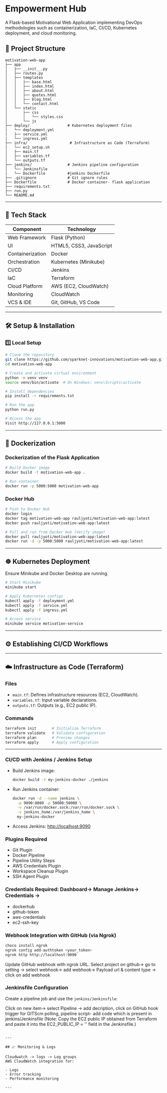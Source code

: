 # Empowerment Hub

A Flask-based Motivational Web Application implementing DevOps methodologies such as containerization, IaC, CI/CD, Kubernetes deployment, and cloud monitoring.

## 📁 Project Structure

```
motivation-web-app
├── app
│   ├── __init__.py
│   ├── routes.py
│   ├── templates
│   │   ├── base.html
│   │   ├── index.html
│   │   ├── about.html
│   │   ├── quotes.html
│   │   ├── blog.html
│   │   └── contact.html
│   └── static
│       ├── css
│       │   └── styles.css
│       └── js
├── deploy/                 # Kubernetes deployment files
│   └── deployment.yml
|   ├── service.yml
|   └── ingress.yml
├── infra/                   # Infrastructure as Code (Terraform)
|   └── ec2_setup.sh         
│   ├── main.tf
│   ├── variables.tf
│   └── outputs.tf
├── jenkins/                # Jenkins pipeline configuration
│   └── Jenkinsfile
|   └── Dockerfile          #jenkins Dockerfile
├── .gitignore              # Git ignore rules
├── Dockerfile              # Docker container- flask application
├── requirements.txt    
├── run.py
└── README.md
```


---

## 🧰 Tech Stack

| Component        | Technology       |
|------------------|------------------|
| Web Framework    | Flask (Python)   |
| UI               | HTML5, CSS3, JavaScript |
| Containerization | Docker           |
| Orchestration    | Kubernetes (Minikube) |
| CI/CD            | Jenkins          |
| IaC              | Terraform        |
| Cloud Platform   | AWS (EC2, CloudWatch) |
| Monitoring       | CloudWatch       |
| VCS & IDE        | Git, GitHub, VS Code |

---

## 🛠️ Setup & Installation

### 1️⃣ Local Setup

```bash
# Clone the repository
git clone https://github.com/sparknet-innovations/motivation-web-app.git
cd motivation-web-app

# Create and activate virtual environment
python -m venv venv
source venv/bin/activate  # On Windows: venv\Scripts\activate

# Install dependencies
pip install -r requirements.txt

# Run the app
python run.py

# Access the app
Visit http://127.0.0.1:5000
```

---

## 🐳 Dockerization

###  Dockerization of the Flask Application 

```bash
# Build Docker image
docker build -t motivation-web-app .

# Run container
docker run -p 5000:5000 motivation-web-app
```

### Docker Hub

```bash
# Push to Docker Hub
docker login
docker tag motivation-web-app rauljyoti/motivation-web-app:latest
docker push rauljyoti/motivation-web-app:latest

# Pull and run from Docker Hub (Verify image)
docker pull rauljyoti/motivation-web-app:latest
docker run -d -p 5000:5000 rauljyoti/motivation-web-app:latest
```

---

## ☸️ Kubernetes Deployment

Ensure Minikube and Docker Desktop are running.

```bash
# Start Minikube
minikube start

# Apply Kubernetes configs
kubectl apply -f deployment.yml
kubectl apply -f service.yml
kubectl apply -f ingress.yml

# Access service
minikube service motivation-service
```

---

## ⚙️  Establishing CI/CD Workflows 
---

## ☁️ Infrastructure as Code (Terraform)

### Files

- `main.tf`: Defines infrastructure resources (EC2, CloudWatch).
- `variables.tf`: Input variable declarations.
- `outputs.tf`: Outputs (e.g., EC2 public IP).

### Commands

```bash
terraform init       # Initialize Terraform
terraform validate   # Validate configuration
terraform plan       # Preview changes
terraform apply      # Apply configuration
```

---

### CI/CD with Jenkins / Jenkins Setup 

- Build Jenkins image:
  ```bash
  docker build -t my-jenkins-docker ./jenkins
  ```

- Run Jenkins container:
  ```bash
  docker run -d --name jenkins \
    -p 9090:8080 -p 50000:50000 \
    -v /var/run/docker.sock:/var/run/docker.sock \
    -v jenkins_home:/var/jenkins_home \
    my-jenkins-docker
  ```

- Access Jenkins: [http://localhost:9090](http://localhost:9090)

### Plugins Required

- Git Plugin
- Docker Pipeline
- Pipeline Utility Steps
- AWS Credentials Plugin
- Workspace Cleanup Plugin
- SSH Agent Plugin

### Credentials Required: Dashboard-> Manage Jenkins-> Credentials ->  

- dockerhub
- github-token
- aws-credentials
- ec2-ssh-key


### Webhook Integration with GitHub (via Ngrok)

```bash
choco install ngrok
ngrok config add-authtoken <your_token>
ngrok http http://localhost:9090
```

Update GitHub webhook with ngrok URL.
Select project on github-> go to setting -> select webhook-> add webhook->
Payload url & content type ->  click on add webhook 

### Jenkinsfile Configuration

Create a pipeline job and use the `jenkins/Jenkinsfile`:

Click on new item-> select Pipeline -> add decription, click on  GitHub hook trigger for GITScm polling, pipeline script- add code which is present in jenkins/Jenkinsfile (Note: Copy the EC2 public IP obtained from Terraform and paste it into the EC2_PUBLIC_IP = '' field in the Jenkinsfile.) 
```

---

## 📈 Monitoring & Logs

Cloudwatch -> logs -> Log groups
AWS CloudWatch integration for:

- Logs
- Error tracking
- Performance monitoring

---

